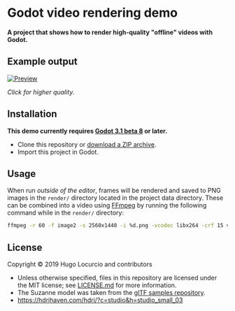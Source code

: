 # Godot video rendering demo

**A project that shows how to render high-quality "offline" videos with Godot.**

## Example output

[![Preview](https://thumbs.gfycat.com/MemorableUncommonCrownofthornsstarfish-small.gif)](https://gfycat.com/memorableuncommoncrownofthornsstarfish)

*Click for higher quality.*

## Installation

**This demo currently requires
[Godot 3.1 beta 8](https://godotengine.org/article/dev-snapshot-godot-3-1-beta-8)
or later.**

- Clone this repository or
  [download a ZIP archive](https://github.com/Calinou/godot-video-rendering-demo/archive/master.zip).
- Import this project in Godot.

## Usage

When run *outside of the editor*, frames will be rendered and saved to
PNG images in the `render/` directory located in the project data directory.
These can be combined into a video using [FFmpeg](https://ffmpeg.org/)
by running the following command while in the `render/` directory:

```bash
ffmpeg -r 60 -f image2 -s 2560x1440 -i %d.png -vcodec libx264 -crf 15 video.mp4
```

## License

Copyright © 2019 Hugo Locurcio and contributors

- Unless otherwise specified, files in this repository are licensed under
  the MIT license; see [LICENSE.md](LICENSE.md) for more information.
- The Suzanne model was taken from the
  [glTF samples repository](https://github.com/KhronosGroup/glTF-Sample-Models/tree/master/2.0/Suzanne).
- https://hdrihaven.com/hdri/?c=studio&h=studio_small_03